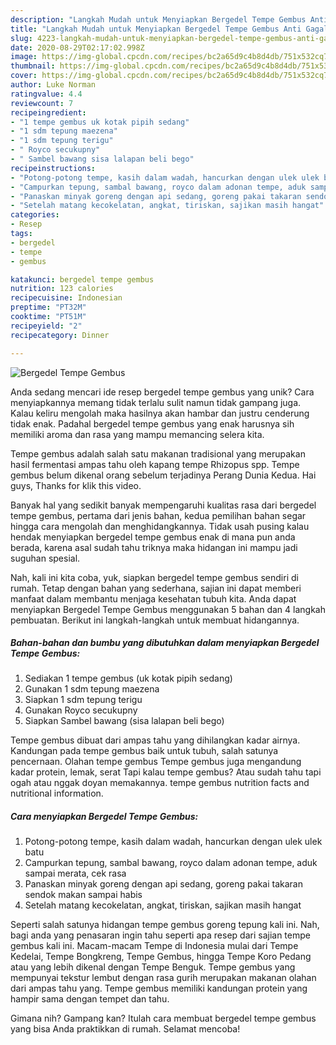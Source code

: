 ```yaml
---
description: "Langkah Mudah untuk Menyiapkan Bergedel Tempe Gembus Anti Gagal"
title: "Langkah Mudah untuk Menyiapkan Bergedel Tempe Gembus Anti Gagal"
slug: 4223-langkah-mudah-untuk-menyiapkan-bergedel-tempe-gembus-anti-gagal
date: 2020-08-29T02:17:02.998Z
image: https://img-global.cpcdn.com/recipes/bc2a65d9c4b8d4db/751x532cq70/bergedel-tempe-gembus-foto-resep-utama.jpg
thumbnail: https://img-global.cpcdn.com/recipes/bc2a65d9c4b8d4db/751x532cq70/bergedel-tempe-gembus-foto-resep-utama.jpg
cover: https://img-global.cpcdn.com/recipes/bc2a65d9c4b8d4db/751x532cq70/bergedel-tempe-gembus-foto-resep-utama.jpg
author: Luke Norman
ratingvalue: 4.4
reviewcount: 7
recipeingredient:
- "1 tempe gembus uk kotak pipih sedang"
- "1 sdm tepung maezena"
- "1 sdm tepung terigu"
- " Royco secukupny"
- " Sambel bawang sisa lalapan beli bego"
recipeinstructions:
- "Potong-potong tempe, kasih dalam wadah, hancurkan dengan ulek ulek batu"
- "Campurkan tepung, sambal bawang, royco dalam adonan tempe, aduk sampai merata, cek rasa"
- "Panaskan minyak goreng dengan api sedang, goreng pakai takaran sendok makan sampai habis"
- "Setelah matang kecokelatan, angkat, tiriskan, sajikan masih hangat"
categories:
- Resep
tags:
- bergedel
- tempe
- gembus

katakunci: bergedel tempe gembus 
nutrition: 123 calories
recipecuisine: Indonesian
preptime: "PT32M"
cooktime: "PT51M"
recipeyield: "2"
recipecategory: Dinner

---
```



![Bergedel Tempe Gembus](https://img-global.cpcdn.com/recipes/bc2a65d9c4b8d4db/751x532cq70/bergedel-tempe-gembus-foto-resep-utama.jpg)

Anda sedang mencari ide resep bergedel tempe gembus yang unik? Cara menyiapkannya memang tidak terlalu sulit namun tidak gampang juga. Kalau keliru mengolah maka hasilnya akan hambar dan justru cenderung tidak enak. Padahal bergedel tempe gembus yang enak harusnya sih memiliki aroma dan rasa yang mampu memancing selera kita.

Tempe gembus adalah salah satu makanan tradisional yang merupakan hasil fermentasi ampas tahu oleh kapang tempe Rhizopus spp. Tempe gembus belum dikenal orang sebelum terjadinya Perang Dunia Kedua. Hai guys, Thanks for klik this video.

Banyak hal yang sedikit banyak mempengaruhi kualitas rasa dari bergedel tempe gembus, pertama dari jenis bahan, kedua pemilihan bahan segar hingga cara mengolah dan menghidangkannya. Tidak usah pusing kalau hendak menyiapkan bergedel tempe gembus enak di mana pun anda berada, karena asal sudah tahu triknya maka hidangan ini mampu jadi suguhan spesial.


Nah, kali ini kita coba, yuk, siapkan bergedel tempe gembus sendiri di rumah. Tetap dengan bahan yang sederhana, sajian ini dapat memberi manfaat dalam membantu menjaga kesehatan tubuh kita. Anda dapat menyiapkan Bergedel Tempe Gembus menggunakan 5 bahan dan 4 langkah pembuatan. Berikut ini langkah-langkah untuk membuat hidangannya.

<!--inarticleads1-->

##### Bahan-bahan dan bumbu yang dibutuhkan dalam menyiapkan Bergedel Tempe Gembus:

1. Sediakan 1 tempe gembus (uk kotak pipih sedang)
1. Gunakan 1 sdm tepung maezena
1. Siapkan 1 sdm tepung terigu
1. Gunakan  Royco secukupny
1. Siapkan  Sambel bawang (sisa lalapan beli bego)


Tempe gembus dibuat dari ampas tahu yang dihilangkan kadar airnya. Kandungan pada tempe gembus baik untuk tubuh, salah satunya pencernaan. Olahan tempe gembus Tempe gembus juga mengandung kadar protein, lemak, serat Tapi kalau tempe gembus? Atau sudah tahu tapi ogah atau nggak doyan memakannya. tempe gembus nutrition facts and nutritional information. 

<!--inarticleads2-->

##### Cara menyiapkan Bergedel Tempe Gembus:

1. Potong-potong tempe, kasih dalam wadah, hancurkan dengan ulek ulek batu
1. Campurkan tepung, sambal bawang, royco dalam adonan tempe, aduk sampai merata, cek rasa
1. Panaskan minyak goreng dengan api sedang, goreng pakai takaran sendok makan sampai habis
1. Setelah matang kecokelatan, angkat, tiriskan, sajikan masih hangat


Seperti salah satunya hidangan tempe gembus goreng tepung kali ini. Nah, bagi anda yang penasaran ingin tahu seperti apa resep dari sajian tempe gembus kali ini. Macam-macam Tempe di Indonesia mulai dari Tempe Kedelai, Tempe Bongkreng, Tempe Gembus, hingga Tempe Koro Pedang atau yang lebih dikenal dengan Tempe Benguk. Tempe gembus yang mempunyai tekstur lembut dengan rasa gurih merupakan makanan olahan dari ampas tahu yang. Tempe gembus memiliki kandungan protein yang hampir sama dengan tempet dan tahu. 

Gimana nih? Gampang kan? Itulah cara membuat bergedel tempe gembus yang bisa Anda praktikkan di rumah. Selamat mencoba!
